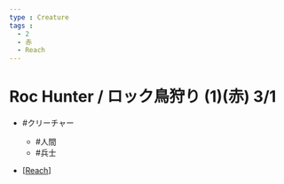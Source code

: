 ```yaml
---
type : Creature
tags : 
  - 2
  - 赤
  - Reach
---
```

# Roc Hunter / ロック鳥狩り (1)(赤) 3/1

* #クリーチャー
  * #人間
  * #兵士 

* [[Reach]]



[//begin]: # "Autogenerated link references for markdown compatibility"
[Reach]: ../../KeywordAbilities/Reach.md "Reach / 到達"
[//end]: # "Autogenerated link references"